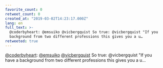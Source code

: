 ```yaml
---
favorite_count: 0
retweet_count: 0
created_at: "2019-03-02T14:23:17.000Z"
lang: en
full_text: >-
  @coderbyheart: @emsuiko @vicbergquist So true: @vicbergquist "If you have a
  background from two different professions this gives you a u…
retweeted: true
---
```


[@coderbyheart](https://twitter.com/coderbyheart):
[@emsuiko](https://twitter.com/emsuiko)
[@vicbergquist](https://twitter.com/vicbergquist) So true: @vicbergquist "If you
have a background from two different professions this gives you a u…
